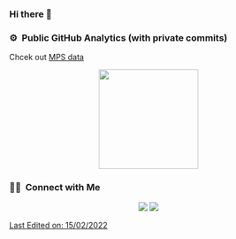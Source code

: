 ### Hi there 👋

### ⚙️ &nbsp;Public GitHub Analytics (with private commits)

Chcek out <a href="https://mps-data.co.uk">MPS data</a>

<!-- - 😄 Pronouns: ...
 - ⚡ Fun fact: ...
-->

<p align="center">
<a href="https://github.com/marblekirby">
  <img height="180em" src="https://github-readme-stats-eight-theta.vercel.app/api?username=marblekirby&show_icons=true&theme=algolia&include_all_commits=true&count_private=true"/>
 <!-- <img height="180em" src="https://github-readme-stats-eight-theta.vercel.app/api/top-langs/?username=marblekirby&layout=compact&langs_count=8&theme=algolia&count_private=true"/> -->
  
  
  </a>
</p>

### 🤝🏻 &nbsp;Connect with Me

<p align="center">
  <a href="https://www.danielloudon.blog"><img src="https://img.shields.io/badge/-danielloudon.blog-3423A6?style=flat&logo=Google-Chrome&logoColor=white"/></a>
  <a href="https://www.linkedin.com/in/daniel-l-665b91131"><img src="https://img.shields.io/badge/-Daniel%20Loudon-0077B5?style=flat&logo=Linkedin&logoColor=white"/></>
  </p>

Last Edited on: 15/02/2022
